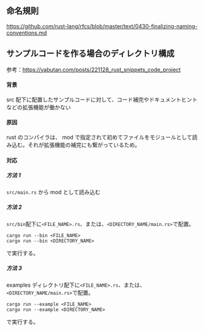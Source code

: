 ## 命名規則

https://github.com/rust-lang/rfcs/blob/master/text/0430-finalizing-naming-conventions.md

## サンプルコードを作る場合のディレクトリ構成

参考：https://yabutan.com/posts/221128_rust_snippets_code_project

#### 背景

src 配下に配置したサンプルコードに対して、コード補完やドキュメントヒントなどの拡張機能が働かない

#### 原因

rust のコンパイラは、 mod で指定されて初めてファイルをモジュールとして読み込む。それが拡張機能の補完にも繋がっているため。

#### 対応

##### 方法 1

`src/main.rs` から mod として読み込む

##### 方法 2

`src/bin`配下に`<FILE_NAME>.rs`、または、`<DIRECTORY_NAME/main.rs>`で配置。

```
cargo run --bin <FILE_NAME>
cargo run --bin <DIRECTORY_NAME>
```

で実行する。

##### 方法 3

examples ディレクトリ配下に`<FILE_NAME>.rs`、または、`<DIRECTORY_NAME/main.rs>`で配置。

```
cargo run --example <FILE_NAME>
cargo run --example <DIRECTORY_NAME>
```

で実行する。
